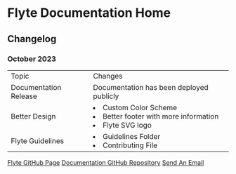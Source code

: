 # Flyte Documentation Home

<!--Writerside adds this topic when you create a new documentation project.
You can use it as a sandbox to play with Writerside features, and remove it from the TOC when you don't need it anymore.-->

## Changelog

### October 2023

<table>

<tr>
<td>Topic</td>
<td>Changes</td>
</tr>

<tr>
    <td>Documentation Release</td>
    <td>Documentation has been deployed publicly</td>
</tr>

<tr>
    <td>Better Design</td>
    <td>
    <list>
    <li>
    Custom Color Scheme
    </li>
    <li>
    Better footer with more information
    </li>
    <li>
    Flyte SVG logo
    </li>
    </list>
    </td>
</tr>

<tr>
     <td>Flyte Guidelines</td>
    <td>
    <list>
    <li>
    Guidelines Folder
    </li>
    <li>
    Contributing File
    </li>
    </list>
    </td>
</tr>

</table>


<seealso>
    <category ref="home">
        <a href="https://flyte.gg">Flyte GitHub Page</a>
        <a href="https://github.com/flytegg/flyte-docs">Documentation GitHub Repository</a>
        <a href="mailto:hello@flyte.gg">Send An Email</a>
    </category>
</seealso>